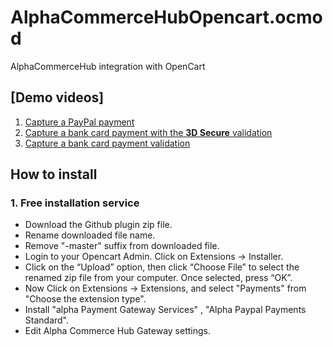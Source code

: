 # AlphaCommerceHubOpencart.ocmod

AlphaCommerceHub integration with OpenCart
## [Demo videos]
1. [Capture a PayPal payment](https://youtu.be/zymChBth6Bs)
2. [Capture a bank card payment with the **3D Secure** validation](https://youtu.be/L12SDQIcK_c)
3. [Capture a bank card payment validation](https://youtu.be/yqWqHxW20xE)

## How to install

### 1. Free installation service
- Download the Github plugin zip file.
- Rename downloaded file name.
- Remove "-master" suffix from downloaded file.
- Login to your Opencart Admin. Click on Extensions -> Installer.
- Click on the “Upload” option, then click “Choose File” to select the renamed zip file from your computer. Once selected, press “OK”.
- Now Click on Extensions -> Extensions, and select "Payments" from "Choose the extension type". 
- Install "alpha Payment Gateway Services" , "Alpha Paypal Payments Standard".
- Edit Alpha Commerce Hub Gateway settings.
